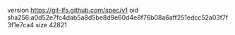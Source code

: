 version https://git-lfs.github.com/spec/v1
oid sha256:a0d52e7fc4dab5a8d5be8d9e60d4e8f76b08a6aff251edcc52a03f7f3f1e7ca4
size 42821
